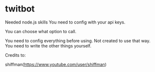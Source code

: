# twitbot


 Needed node.js skills
 You need to config with your api keys.

 You can choose what option to call.

 You need to config everything before using.
 Not created to use that way.
 You need to write the other things yourself.
 
 Credits to:
 
 shiffman(https://www.youtube.com/user/shiffman)
